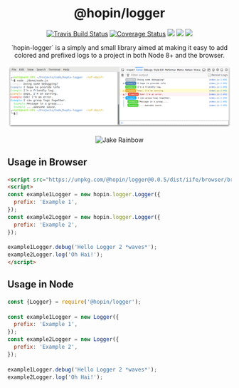 <h1  align="center">@hopin/logger</h1>

<p align="center">
  <a href="https://travis-ci.org/gauntface/hopin-logger"><img src="https://travis-ci.org/gauntface/hopin-logger.svg?branch=master" alt="Travis Build Status" /></a>
  <a href="https://coveralls.io/github/gauntface/hopin-logger?branch=master"><img src="https://img.shields.io/coveralls/github/gauntface/hopin-logger.svg" alt="Coverage Status" /></a>
  <a href="https://david-dm.org/gauntface/hopin-logger" title="dependencies status"><img src="https://david-dm.org/gauntface/hopin-logger/status.svg"/></a>
  <a href="https://david-dm.org/gauntface/hopin-logger?type=dev" title="devDependencies status"><img src="https://david-dm.org/gauntface/hopin-logger/dev-status.svg"/></a>
  <a href="https://david-dm.org/gauntface/hopin-logger?type=peer" title="peerDependencies status"><img src="https://david-dm.org/gauntface/hopin-logger/peer-status.svg"/></a>
</p>

<p align="center">
`hopin-logger` is a simply and small library aimed at making it easy to add
colored and prefixed logs to a project in both Node 8+ and the browser.
</p>

<p align="center">
<img a;t="Screenshot of hopin-logger demos in Node and Browser" src="https://raw.githubusercontent.com/gauntface/hopin-logger/master/hopin-logger-screenshots.png" />
</p>

<p align="center">
<img alt="Jake Rainbow" src="https://media.giphy.com/media/QrV1C9kNmsacg/giphy.gif" />
</p>

## Usage in Browser
 
```html
<script src="https://unpkg.com/@hopin/logger@0.0.5/dist/iife/browser/browser.js"></script>
<script>
const example1Logger = new hopin.logger.Logger({
  prefix: 'Example 1',
});
const example2Logger = new hopin.logger.Logger({
  prefix: 'Example 2',
});

example1Logger.debug('Hello Logger 2 *waves*');
example2Logger.log('Oh Hai!');
</script>
```

## Usage in Node

```javascript
const {Logger} = require('@hopin/logger');

const example1Logger = new Logger({
  prefix: 'Example 1',
});
const example2Logger = new Logger({
  prefix: 'Example 2',
});

example1Logger.debug('Hello Logger 2 *waves*');
example2Logger.log('Oh Hai!');
```

